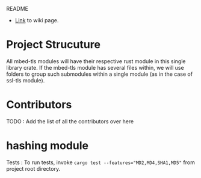 README

* [Link](https://github.com/TPCSS-mbedTLS-Project-2020-22/source/wiki) to wiki page.


# Project Strucuture
All mbed-tls modules will have their respective rust module in this single library crate. If the mbed-tls module has several files within, we will use folders to group such submodules within a single module (as in the case of ssl-tls module).

# Contributors

TODO : Add the list of all the contributors over here

# hashing module

Tests : To run tests, invoke `cargo test --features="MD2,MD4,SHA1,MD5"` from project root directory.
